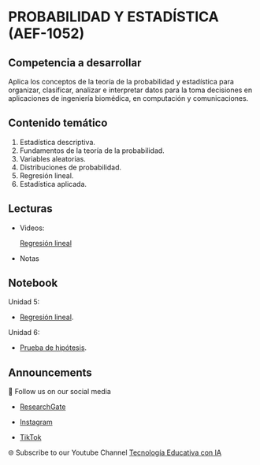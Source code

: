 # PROBABILIDAD Y ESTADÍSTICA (AEF-1052)

## Competencia a desarrollar
Aplica los conceptos de la teoría de la probabilidad y estadística para organizar, clasificar, analizar e interpretar datos para la toma decisiones en aplicaciones de ingeniería biomédica, en computación y comunicaciones.

## Contenido temático
1. Estadística descriptiva.
2. Fundamentos de la teoría de la probabilidad.
3. Variables aleatorias.
4. Distribuciones de probabilidad.
5. Regresión lineal.
6. Estadística aplicada.

## Lecturas
+ Videos:
  
  [Regresión lineal](https://github.com/angelarmenta/regresion-lineal)

+ Notas

## Notebook
Unidad 5:
+ [Regresión lineal](https://github.com/angelarmenta/regresion-lineal/blob/main/notebook/RL_limones.ipynb).

Unidad 6:
+ [Prueba de hipótesis]().

## Announcements

📢 Follow us on our social media

- [ResearchGate](https://www.researchgate.net/profile/Roberto-Melendez-Armenta-2) 

- [Instagram](https://www.instagram.com/angeluxarmenta/)

- [TikTok](https://www.tiktok.com/@angeluxarmenta)

🌐 Subscribe to our Youtube Channel [Tecnología Educativa con IA](https://www.youtube.com/@educar-ia)
